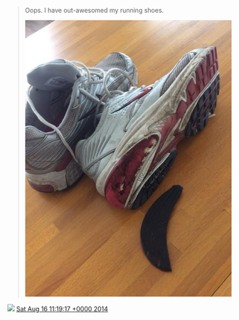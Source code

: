 > Oops\. I have out\-awesomed my running shoes\. 
> 
> ![](../../media/500602692763676672-BvJ_fx9IMAAJ4dq.jpg)

<img src="../../media/tweet.ico" width="12" /> [Sat Aug 16 11:19:17 +0000 2014](https://twitter.com/DromerDenker/status/500602692763676672)